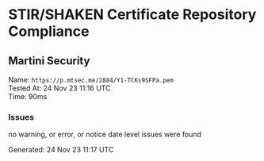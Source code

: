 # STIR/SHAKEN Certificate Repository Compliance

## Martini Security

Name: `https://p.mtsec.me/2884/Y1-TCKs9SFPa.pem`\
Tested At: 24 Nov 23 11:16 UTC\
Time: 90ms

### Issues

no warning, or error, or notice date level issues were found

Generated: 24 Nov 23 11:17 UTC